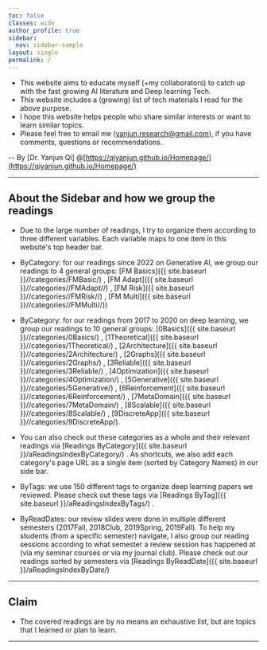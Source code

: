 ```yaml
---
toc: false
classes: wide
author_profile: true
sidebar:
  nav: sidebar-sample
layout: single
permalink: /
---
```


+ This website aims to educate myself (+my collaborators) to catch up with the fast growing AI literature and Deep learning Tech.
+ This website includes a (growing) list of tech materials I read for the above purpose.
+ I hope this website helps people who share similar interests or want to learn similar topics.
+ Please feel free to email me (yanjun.research@gmail.com), if you have  comments, questions or recommendations.


-- By [Dr. Yanjun Qi] @[https://qiyanjun.github.io/Homepage/](https://qiyanjun.github.io/Homepage/) 

---


## About the Sidebar and how we group the readings 


+ Due to the large number of readings, I try to organize them according to three different variables. Each variable maps to one item in this website's top header bar. 



+ ByCategory: for our readings since 2022 on Generative AI, we group our readings to 4 general groups:  [FM Basics]({{ site.baseurl }}//categories/FMBasic/) , [FM Adapt]({{ site.baseurl }}//categories//FMAdapt//) , [FM Risk]({{ site.baseurl }}//categories//FMRisk//) , [FM Multi]({{ site.baseurl }}//categories//FMMulti//)) 

+ ByCategory: for our readings from 2017 to 2020 on deep learning, we group our readings to 10 general groups:  [0Basics]({{ site.baseurl }}//categories/0Basics/) , [1Theoretical]({{ site.baseurl }}//categories/1Theoretical/) , [2Architecture]({{ site.baseurl }}//categories/2Architecture/) , [2Graphs]({{ site.baseurl }}//categories/2Graphs/) , [3Reliable]({{ site.baseurl }}//categories/3Reliable/) , [4Optimization]({{ site.baseurl }}//categories/4Optimization/) , [5Generative]({{ site.baseurl }}//categories/5Generative/) , [6Reinforcement]({{ site.baseurl }}//categories/6Reinforcement/) , [7MetaDomain]({{ site.baseurl }}//categories/7MetaDomain/) , [8Scalable]({{ site.baseurl }}//categories/8Scalable/) , [9DiscreteApp]({{ site.baseurl }}//categories/9DiscreteApp/). 

+ You can also check out these categories as a whole and their relevant readings via [Readings ByCategory]({{ site.baseurl }}/aReadingsIndexByCategory/) . As shortcuts, we also add each category's page URL as a single item (sorted by Category Names) in our side bar. 


+ ByTags: we use 150 different tags to organize deep learning papers we reviewed. Please check out these tags via [Readings ByTag]({{ site.baseurl }}/aReadingsIndexByTags/) . 


+ ByReadDates: our review slides were done in multiple different semesters (2017Fall, 2018Club, 2019Spring, 2019Fall). To help my students (from a specific semester) navigate, I also group our reading sessions according to what semester a review session has happened at (via my seminar courses or via my journal club). Please check out our readings sorted by semesters via [Readings ByReadDate]({{ site.baseurl }}/aReadingsIndexByDate/) 


<hr>


## Claim 
+ The covered readings are by no means an exhaustive list, but are topics that I learned or plan to learn.


<hr>




<!--<table id="datatab3" summary="Table of readings" border="1">
<tr>
 <h3><b>
  <th>No.</th>
  <th>Date-Read</th>
  <th>Title and Information</th>
<th>PaperYear</th>
  </b>
  </h3>
</tr>

{% assign counter = 1 %}
{% assign sorted = site.posts  | sort: 'date' | reverse %}
{% for post in sorted %}

<tr>
<td>{{ counter }}</td>
<td><span class="date"> {{ post.date | date: "%Y, %-b, %-d "  }}</span></td>
<td><a href="{{ site.baseurl }}{{ post.url }}">{{ post.title }} </a></td>
<td>{{ post.desc }}</td>
</tr>

{% assign counter=counter | plus:1 %}
{% endfor %}

</table>  


Click on a tag to see relevant list of readings.

<ul class="tags">
{% assign sorted = site.tags | sort %}
{% for tag in sorted %}
  {% assign t = tag | first %}
  <li><a href="{{ site.baseurl }}/aReadingsIndexByTags/#{{t | replace:" ","-" }}">{{ t }}</a></li>
{% endfor %}
</ul>

---  

-->


<!--

Reading sessions organized by Categories. 

Click on a category to see relevant list of readings.

<ul class="tags">
{% assign sorted = site.categories | sort %}
{% for tag in sorted %}
  {% assign t = tag | first %}
  <li><a href="{{ site.baseurl }}/aReadingsIndexByCategory/#{{t | replace:" ","-" }}">{{ t }}</a></li>
{% endfor %}
</ul>

---

{% assign sorted = site.categories | sort %}
{% for tag in sorted %}
  {% assign t = tag | first %}

<h1><a name="{{t | replace:" ","-" }}"></a><a class="internal" href="{{ site.baseurl }}/#{{t | replace:" ","-" }}">{{ t  }}</a></h1>

-->

<!--- for each tag, get a table of index -->


<!--

<table id="datatab3" summary="Table of readings" border="1">
<tr>
 <h3><b>
  <th>No.</th>
  <th>Title and Information</th>
  <th>We Read @</th>
  </b>
  </h3>
</tr>

{% assign counter = 1 %}
{% assign sortedp = site.posts  | sort: 'date' %}
{% for post in sortedp %}
  {% if post.categories contains t %}

  <tr>
  <td>{{ counter }}</td>
  <td><a href="{{ site.baseurl }}{{ post.url }}">{{ post.title }}</a></td>
  <td>{{ post.desc }}</td>
  </tr>

  {% assign counter=counter | plus:1 %}
  {% endif %}
{% endfor %}
</table>



{% endfor %}


<hr>

--- 
<br>

We also use the following detailed tags to label each read post we finished. 

<br><br>



<div>
{% assign newtags = "" %}
{% assign sorted = site.tags | sort %}
{% for tag in sorted %}
    {% assign wt = tag | first %}
    {% assign t = wt | downcase %}
    {% assign at = t | replace:" ","-" %}

    {% unless newtags contains at %}
      {% assign newtags = newtags | join:',' | append:',' | append:at | split:',' %}
    {% endunless %}
{% endfor %}

{% assign sortednew = newtags | sort %}
{% for t in sortednew %}
  <a class="button"  href="{{ site.baseurl }}/aReadingsIndexByTags/#{{t }}">{{ t }}</a> 
{% endfor %}
</div>

-->
